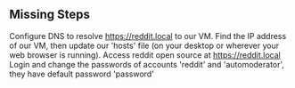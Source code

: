 ## Missing Steps 
Configure DNS to resolve https://reddit.local to our VM. 
Find the IP address of our VM, then update our 'hosts' file (on your desktop or wherever your web browser is running).
Access reddit open source at https://reddit.local 
Login and change the passwords of accounts 'reddit' and 'automoderator', they have default password 'password'
